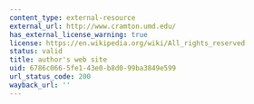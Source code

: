 ```yaml
---
content_type: external-resource
external_url: http://www.cramton.umd.edu/
has_external_license_warning: true
license: https://en.wikipedia.org/wiki/All_rights_reserved
status: valid
title: author's web site
uid: 6786c066-5fe1-43e0-b8d0-99ba3849e599
url_status_code: 200
wayback_url: ''
---
```

